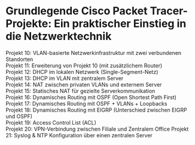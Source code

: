 # Grundlegende Cisco Packet Tracer-Projekte: Ein praktischer Einstieg in die Netzwerktechnik 
Projekt 10: VLAN-basierte Netzwerkinfrastruktur mit zwei verbundenen Standorten                
Projekt 11: Erweiterung von Projekt 10 (mit zusätzlichem Router)                
Projekt 12: DHCP im lokalen Netzwerk (Single-Segment-Netz)                        
Projekt 13: DHCP im VLAN mit zentralem Server    
Projekt 14: NAT zwischen privaten VLANs und externem Server              
Projekt 15: Statisches NAT für gezielte Serverkommunikation                              
Projekt 16: Dynamisches Routing mit OSPF (Open Shortest Path First)                
Projekt 17: Dynamisches Routing mit OSPF + VLANs + Loopbacks                 
Projekt 18: Dynamisches Routing mit EIGRP (Unterschied zwischen EIGRP und OSPF)            
Projekt 19: Access Control List (ACL)          
Projekt 20: VPN-Verbindung zwischen Filiale und Zentralem Office                                       Projekt 21: Syslog & NTP Konfiguration über einen zentralen Server
